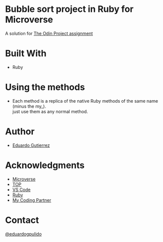 # Bubble sort project in Ruby for Microverse

A solution for [The Odin Project assignment](https://www.theodinproject.com/courses/ruby-programming/lessons/advanced-building-blocks?ref=lnav)

# Built With

- Ruby

# Using the methods

- Each method is a replica of the native Ruby methods of the same name (minus the my\_). <br>
  just use them as any normal method.

# Author

- [Eduardo Gutierrez](https://github.com/fedgut)

# Acknowledgments

- [Microverse](https://microverse.org)
- [TOP](https://www.theodinproject.com/)
- [VS Code](https://code.visualstudio.com/)
- [Ruby](https://www.ruby-lang.org)
- [My Coding Partner](https://github.com/ferreirati)

# Contact

[@eduardogpulido](https://twitter.com/eduardogpulido)
